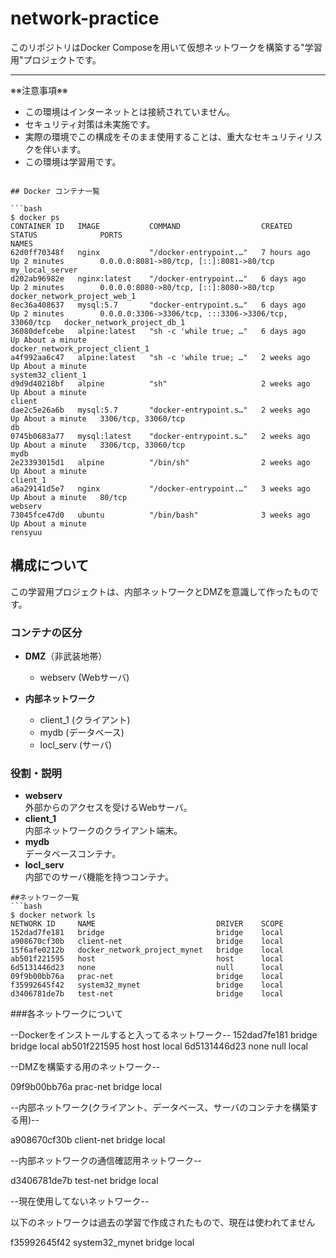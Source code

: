 # network-practice

このリポジトリはDocker Composeを用いて仮想ネットワークを構築する"学習用"プロジェクトです。

---

※※注意事項※※  
- この環境はインターネットとは接続されていません。  
- セキュリティ対策は未実施です。  
- 実際の環境でこの構成をそのまま使用することは、重大なセキュリティリスクを伴います。  
- この環境は学習用です。

```

## Docker コンテナ一覧

```bash
$ docker ps
CONTAINER ID   IMAGE           COMMAND                  CREATED       STATUS              PORTS                                                  NAMES
62d0ff70348f   nginx           "/docker-entrypoint.…"   7 hours ago   Up 2 minutes        0.0.0.0:8081->80/tcp, [::]:8081->80/tcp                my_local_server
d202ab96982e   nginx:latest    "/docker-entrypoint.…"   6 days ago    Up 2 minutes        0.0.0.0:8080->80/tcp, [::]:8080->80/tcp                docker_network_project_web_1
8ec36a408637   mysql:5.7       "docker-entrypoint.s…"   6 days ago    Up 2 minutes        0.0.0.0:3306->3306/tcp, :::3306->3306/tcp, 33060/tcp   docker_network_project_db_1
36080defcebe   alpine:latest   "sh -c 'while true; …"   6 days ago    Up About a minute                                                          docker_network_project_client_1
a4f992aa6c47   alpine:latest   "sh -c 'while true; …"   2 weeks ago   Up About a minute                                                          system32_client_1
d9d9d40218bf   alpine          "sh"                     2 weeks ago   Up About a minute                                                          client
dae2c5e26a6b   mysql:5.7       "docker-entrypoint.s…"   2 weeks ago   Up About a minute   3306/tcp, 33060/tcp                                    db
0745b0683a77   mysql:latest    "docker-entrypoint.s…"   2 weeks ago   Up About a minute   3306/tcp, 33060/tcp                                    mydb
2e23393015d1   alpine          "/bin/sh"                2 weeks ago   Up About a minute                                                          client_1
a6a29141d5e7   nginx           "/docker-entrypoint.…"   3 weeks ago   Up About a minute   80/tcp                                                 webserv
73045fce47d0   ubuntu          "/bin/bash"              3 weeks ago   Up About a minute                                                          rensyuu
```

## 構成について

この学習用プロジェクトは、内部ネットワークとDMZを意識して作ったものです。

### コンテナの区分

- **DMZ**（非武装地帯）
  - webserv (Webサーバ)

- **内部ネットワーク**
  - client_1 (クライアント)
  - mydb (データベース)
  - locl_serv (サーバ)

### 役割・説明

- **webserv**  
  外部からのアクセスを受けるWebサーバ。  
- **client_1**  
  内部ネットワークのクライアント端末。  
- **mydb**  
  データベースコンテナ。  
- **locl_serv**  
  内部でのサーバ機能を持つコンテナ。  

```
##ネットワーク一覧
```bash
$ docker network ls
NETWORK ID     NAME                           DRIVER    SCOPE
152dad7fe181   bridge                         bridge    local
a908670cf30b   client-net                     bridge    local
15f6afe0212b   docker_network_project_mynet   bridge    local
ab501f221595   host                           host      local
6d5131446d23   none                           null      local
09f9b00bb76a   prac-net                       bridge    local
f35992645f42   system32_mynet                 bridge    local
d3406781de7b   test-net                       bridge    local

```
###各ネットワークについて

--Dockerをインストールすると入ってるネットワーク--
152dad7fe181   bridge                         bridge    local
ab501f221595   host                           host      local
6d5131446d23   none                           null      local

--DMZを構築する用のネットワーク--

09f9b00bb76a   prac-net                       bridge    local

--内部ネットワーク(クライアント、データベース、サーバのコンテナを構築する用)--

a908670cf30b   client-net                     bridge    local

--内部ネットワークの通信確認用ネットワーク--

d3406781de7b   test-net                       bridge    local

--現在使用してないネットワーク--

以下のネットワークは過去の学習で作成されたもので、現在は使われてません

f35992645f42   system32_mynet                 bridge    local

